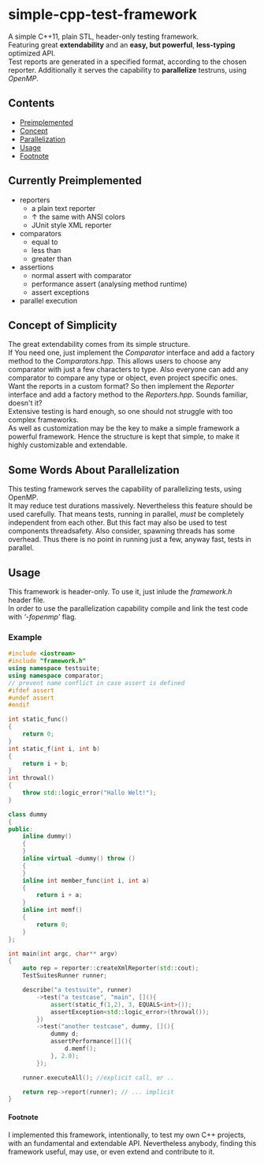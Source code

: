 # simple-cpp-test-framework

A simple C++11, plain STL, header-only testing framework.  
Featuring great **extendability** and an **easy, but powerful**, **less-typing** optimized API.  
Test reports are generated in a specified format, according to the chosen reporter.
Additionally it serves the capability to **parallelize** testruns, using *OpenMP*.

## Contents

+ [Preimplemented](#currently-preimplemented)
+ [Concept](#concept-of-simplicity)
+ [Parallelization](#some-words-about-parallelization)
+ [Usage](#usage)
+ [Footnote](#footnote)

## Currently Preimplemented

+ reporters
  + a plain text reporter
  + &uarr; the same with ANSI colors
  + JUnit style XML reporter
+ comparators
  + equal to
  + less than
  + greater than
+ assertions
  + normal assert with comparator
  + performance assert (analysing method runtime)
  + assert exceptions
+ parallel execution

## Concept of Simplicity

The great extendability comes from its simple structure.  
If You need one, just implement the *Comparator* interface and add a factory method to the *Comparators.hpp*. This allows users to choose any comparator with just a few characters to type. Also everyone can add any comparator to compare any type or object, even project specific ones.  
Want the reports in a custom format? So then implement the *Reporter* interface and add a factory method to the *Reporters.hpp*. Sounds familiar, doesn't it?  
Extensive testing is hard enough, so one should not struggle with too complex frameworks.  
As well as customization may be the key to make a simple framework a powerful framework. Hence the structure is kept that simple, to make it highly customizable and extendable.

## Some Words About Parallelization

This testing framework serves the capability of parallelizing tests, using OpenMP.  
It may reduce test durations massively. Nevertheless this feature should be used carefully.
That means tests, running in parallel, *must* be completely independent from each other. But this fact may also be used to test components threadsafety.
Also consider, spawning threads has some overhead. Thus there is no point in running just a few, anyway fast, tests in parallel.

## Usage

This framework is header-only. To use it, just inlude the *framework.h* header file.  
In order to use the parallelization capability compile and link the test code with *'-fopenmp'* flag.

### Example

```c++
#include <iostream>
#include "framework.h"
using namespace testsuite;
using namespace comparator;
// prevent name conflict in case assert is defined
#ifdef assert
#undef assert
#endif

int static_func()
{
    return 0;
}
int static_f(int i, int b)
{
    return i + b;
}
int throwal()
{
    throw std::logic_error("Hallo Welt!");
}

class dummy
{
public:
    inline dummy()
    {
    }
    inline virtual ~dummy() throw ()
    {
    }
    inline int member_func(int i, int a)
    {
        return i + a;
    }
    inline int memf()
    {
        return 0;
    }
};

int main(int argc, char** argv)
{
    auto rep = reporter::createXmlReporter(std::cout);
    TestSuitesRunner runner;

    describe("a testsuite", runner)
        ->test("a testcase", "main", [](){
            assert(static_f(1,2), 3, EQUALS<int>());
            assertException<std::logic_error>(throwal());
        })
        ->test("another testcase", dummy, [](){
            dummy d;
            assertPerformance([](){
                d.memf();
            }, 2.0);
        });

    runner.executeAll(); //explicit call, or ..

    return rep->report(runner); // ... implicit
}
```

#### Footnote

I implemented this framework, intentionally, to test my own C++ projects, with an fundamental and extendable API. Nevertheless anybody, finding this framework useful, may use, or even extend and contribute to it.
